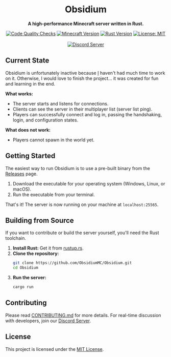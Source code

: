 <div align="center">

# Obsidium

**A high-performance Minecraft server written in Rust.**

<p>
    <a target="_blank" href="https://github.com/ObsidiumMC/Obsidium/actions/workflows/checks.yml"><img src="https://github.com/ObsidiumMC/Obsidium/actions/workflows/checks.yml/badge.svg" alt="Code Quality Checks" /></a>
    <a target="_blank" href="https://www.minecraft.net"><img src="https://img.shields.io/badge/Minecraft-1.21.6-brightgreen.svg" alt="Minecraft Version" /></a>
    <a target="_blank" href="https://www.rust-lang.org/"><img src="https://img.shields.io/badge/rust-1.87.0-blue.svg" alt="Rust Version" /></a>
    <a target="_blank" href="https://opensource.org/licenses/MIT"><img src="https://img.shields.io/badge/License-MIT-yellow.svg" alt="License: MIT" /></a>
    <br />
    <br />
    <a target="_blank" href="https://discord.gg/XyKfC4WjUw"><img src="https://dcbadge.limes.pink/api/server/XyKfC4WjUw" alt="Discord Server" /></a>
</p>

</div>

## Current State

Obsidium is unfortunately inactive because [I](https://github.com/omarafet/) haven't had much time to work on it. Otherwise, I would love to finish the project... it was created for fun and learning in the end.

**What works:**
-   The server starts and listens for connections.
-   Clients can see the server in their multiplayer list (server list ping).
-   Players can successfully connect and log in, passing the handshaking, login, and configuration states.

**What does not work:**
-   Players cannot spawn in the world yet.

## Getting Started

The easiest way to run Obsidium is to use a pre-built binary from the [Releases](https://github.com/ObsidiumMC/Obsidium/releases) page.

1.  Download the executable for your operating system (Windows, Linux, or macOS).
2.  Run the executable from your terminal.

That's it! The server is now running on your machine at `localhost:25565`.

## Building from Source

If you want to contribute or build the server yourself, you'll need the Rust toolchain.

1.  **Install Rust:** Get it from [rustup.rs](https://rustup.rs/).
2.  **Clone the repository:**
    ```sh
    git clone https://github.com/ObsidiumMC/Obsidium.git
    cd Obsidium
    ```
3.  **Run the server:**
    ```sh
    cargo run
    ```

## Contributing

Please read [CONTRIBUTING.md](CONTRIBUTING.md) for more details. For real-time discussion with developers, join our [Discord Server](https://discord.gg/XyKfC4WjUw).

## License

This project is licensed under the [MIT License](LICENSE).
